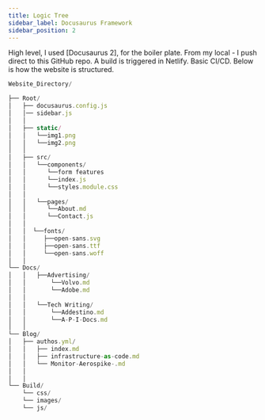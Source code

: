 ```yaml
---
title: Logic Tree
sidebar_label: Docusaurus Framework 
sidebar_position: 2
---
```


High level, I used [Docusaurus 2], for the boiler plate.
From my local - I push direct to this GitHub repo.
A build is triggered in Netlify. Basic CI/CD. 
Below is how the website is structured. 

``` Javascript 
Website_Directory/

├── Root/
│   ├── docusaurus.config.js
│   │── sidebar.js
│   │ 
│   ├── static/
│   │   └──img1.png
│   │   └──img2.png
│   │
│   ├── src/
│   │   └──components/ 
│   │      └──form features
│   │      └──index.js
│   │      └──styles.module.css
│   │ 
│   │   └──pages/
│   │      └──About.md
│   │      └──Contact.js
│   │ 
│   │  └──fonts/
│   │     ├──open-sans.svg
│   │     ├──open-sans.ttf
│   │     └──open-sans.woff
│   │
└── Docs/
│   │   ├──Advertising/
│   │       └──Volvo.md
│   │       └──Adobe.md
│   │
│   │   └──Tech Writing/
│   │       └──Addestino.md
│   │       └──A-P-I-Docs.md
│   │ 
└── Blog/
│   ├── authos.yml/
│   │   ├── index.md
│   │   ├── infrastructure-as-code.md
│   │   └── Monitor-Aerospike-.md
│   │ 
│   │ 
└── Build/
    └── css/
    └── images/
    └── js/

``` 